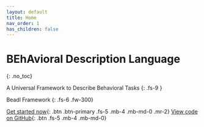 ```yaml
---
layout: default
title: Home
nav_order: 1
has_children: false
---
```

# BEhAvioral Description Language
{: .no_toc}

A Universal Framework to Describe Behavioral Tasks
{: .fs-9 }

Beadl Framework
{: .fs-6 .fw-300}

[Get started now](#getting-started){: .btn .btn-primary .fs-5 .mb-4 .mb-md-0 .mr-2} [View code on GitHub](https://github.com/BEADL/){: .btn .fs-5 .mb-4 .mb-md-0}